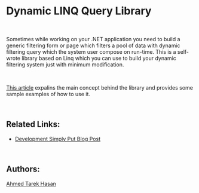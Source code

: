 # Dynamic LINQ Query Library

<br/>

Sometimes while working on your .NET application you need to build a generic filtering form or page which filters a pool of data with dynamic filtering query which the system user compose on run-time. This is a self-wrote library based on Linq which you can use to build your dynamic filtering system just with minimum modification.

<br/>

[This article](http://developmentsimplyput.blogspot.com/2012/10/dynamic-filtering-using-linq-query-self.html) expalins the main concept behind the library and provides some sample examples of how to use it.

<br/>

## Related Links:
* [Development Simply Put Blog Post](http://developmentsimplyput.blogspot.com/2012/10/dynamic-filtering-using-linq-query-self.html)

<br/>

## Authors:
[Ahmed Tarek Hasan](https://linkedin.com/in/atarekhasan)
